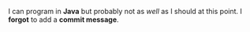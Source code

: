 I can program in **Java** but probably not as _well_ as I should at this point.
I __forgot__ to add a **commit message**.

